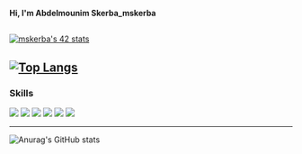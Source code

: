 **Hi, I'm Abdelmounim Skerba_mskerba**
##
[![mskerba's 42 stats](https://badge42.vercel.app/api/v2/cl1xb0uyl018609i4khpzq5ac/stats?cursusId=21&coalitionId=79)](https://github.com/JaeSeoKim/badge42)

[![Top Langs](https://github-readme-stats.vercel.app/api/top-langs/?username=mskerba&layout=compact&theme=radical)](https://github.com/mskerba)
---

### **Skills**
<img src="https://img.shields.io/badge/c%20-A8B9CC.svg?&style=for-the-badge&logo=c&logoColor=FFFFFF"/> <img src="https://img.shields.io/badge/dart%20-1A237E.svg?&style=for-the-badge&logo=dart&logoColor=FFFFFF"/> <img src="https://img.shields.io/badge/flutter%20-03A9F4.svg?&style=for-the-badge&logo=flutter&logoColor=FFFFFF"/> <img src="https://img.shields.io/badge/slack%20-4A154B.svg?&style=for-the-badge&logo=slack&logoColor=FFFFFF"/> <img src="https://img.shields.io/badge/vscode%20-007ACC.svg?&style=for-the-badge&logo=vscode&logoColor=FFFFFF"/> <img src="https://img.shields.io/badge/git%20-F050532.svg?&style=for-the-badge&logo=git&logoColor=FFFFFF"/>

---
![Anurag's GitHub stats](https://github-readme-stats.vercel.app/api?username=mskerba&show_icons=true&theme=radical)
